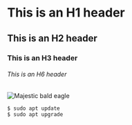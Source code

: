 # This is an H1 header
## This is an H2 header
### This is an H3 header
###### This is an H6 header

![Majestic bald eagle](https://images.freeimages.com/images/large-previews/b65/bald-eagle-1635769.jpg)

```
$ sudo apt update
$ sudo apt upgrade
```
